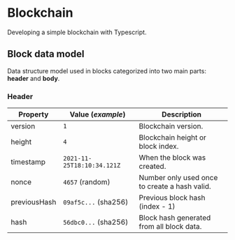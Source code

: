 # Blockchain

Developing a simple blockchain with Typescript.

## Block data model

Data structure model used in blocks categorized into two main parts: **header** and **body**.

### Header
| Property     | Value (*example*)             | Description                                  |
|--------------|-------------------------------|----------------------------------------------|
| version      | `1`                           | Blockchain version.                          |
| height       | `4`                           | Blockchain height or block index.            |
| timestamp    | `2021-11-25T18:10:34.121Z`    | When the block was created.                  |
| nonce        | `4657` (random)               | Number only used once to create a hash valid.|
| previousHash | `09af5c...` (sha256)          | Previous block hash (index - 1)              |
| hash         | `56dbc0...` (sha256)          | Block hash generated from all block data.    |
